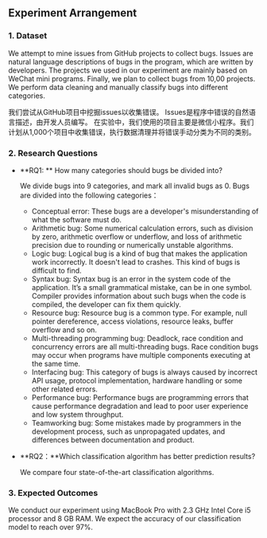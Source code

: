## Experiment Arrangement

### 1. Dataset

We attempt to mine issues from GitHub projects to collect bugs. Issues are natural language descriptions of bugs in the program, which are written by developers. The projects we used in our experiment are mainly based on WeChat mini programs. Finally, we plan to collect bugs from 10,00 projects. We perform data cleaning and manually classify bugs into different categories.

我们尝试从GitHub项目中挖掘issues以收集错误。 Issues是程序中错误的自然语言描述，由开发人员编写。 在实验中，我们使用的项目主要是微信小程序。我们计划从1,000个项目中收集错误，执行数据清理并将错误手动分类为不同的类别。

### 2. Research Questions

- **RQ1: ** How many categories should bugs be divided into?

  We divide bugs into 9 categories, and mark all invalid bugs as 0. Bugs are divided into the following categories：

  - Conceptual error: These bugs are a developer's misunderstanding of what the software must do.
  - Arithmetic bug: Some numerical calculation errors, such as division by zero, arithmetic overflow or underflow, and loss of arithmetic precision due to rounding or numerically unstable algorithms.
  - Logic bug: Logical bug is a kind of bug that makes the application work incorrectly. It doesn't lead to crashes. This kind of bugs is difficult to find.
  - Syntax bug: Syntax bug is an error in the system code of the application. It’s a small grammatical mistake, can be in one symbol. Compiler provides information about such bugs when the code is compiled, the developer can fix them quickly.
  - Resource bug: Resource bug is a common type. For example, null pointer dereference, access violations, resource leaks, buffer overflow and so on.
  - Multi-threading programming bug: Deadlock, race condition and concurrency errors are all multi-threading  bugs. Race condition bugs may occur when programs have multiple components executing at the same time. 
  - Interfacing bug: This category of bugs is always caused by incorrect API usage, protocol implementation, hardware handling or some other related errors.
  - Performance bug: Performance bugs are programming errors that cause performance degradation and lead to poor user experience and low system throughput.
  - Teamworking bug: Some mistakes made by programmers in the development process, such as unpropagated updates, and differences between documentation and product.

- **RQ2：**Which classification algorithm has better prediction results? 

  We compare four state-of-the-art classification algorithms. 

### 3. Expected Outcomes

We conduct our experiment using MacBook Pro with 2.3 GHz Intel Core i5 processor and 8 GB RAM. We expect the accuracy of our classification model to reach over 97%. 

